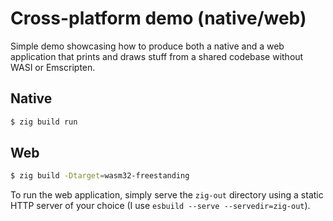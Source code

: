 # Cross-platform demo (native/web)

Simple demo showcasing how to produce both a native and a web application that prints and draws stuff from a shared
codebase without WASI or Emscripten.


## Native

```sh
$ zig build run
```

## Web

```sh
$ zig build -Dtarget=wasm32-freestanding
```

To run the web application, simply serve the `zig-out` directory using a static HTTP server of your choice (I use
`esbuild --serve --servedir=zig-out`).
